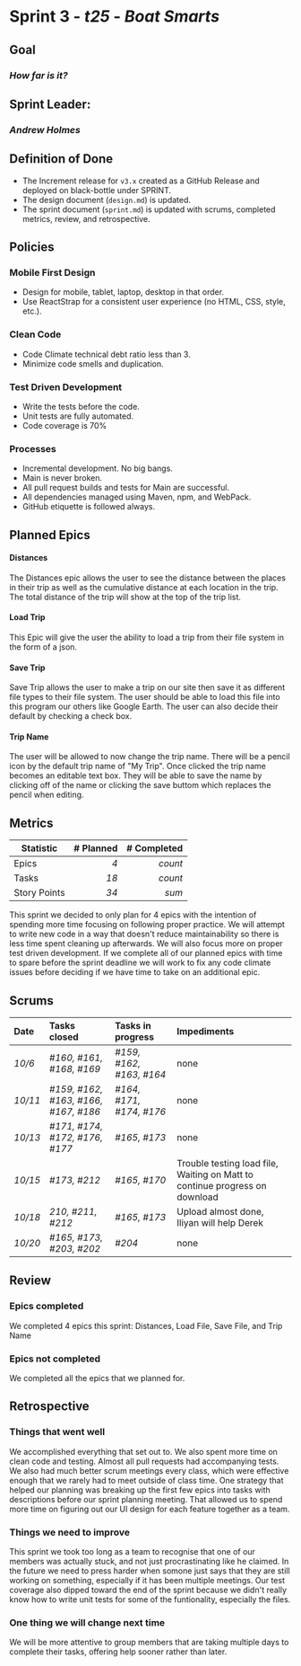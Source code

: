 # Sprint 3 - *t25* - *Boat Smarts*

## Goal
### *How far is it?*

## Sprint Leader: 
### *Andrew Holmes*

## Definition of Done

* The Increment release for `v3.x` created as a GitHub Release and deployed on black-bottle under SPRINT.
* The design document (`design.md`) is updated.
* The sprint document (`sprint.md`) is updated with scrums, completed metrics, review, and retrospective.

## Policies

### Mobile First Design
* Design for mobile, tablet, laptop, desktop in that order.
* Use ReactStrap for a consistent user experience (no HTML, CSS, style, etc.).

### Clean Code
* Code Climate technical debt ratio less than 3.
* Minimize code smells and duplication.

### Test Driven Development
* Write the tests before the code.
* Unit tests are fully automated.
* Code coverage is 70%

### Processes
* Incremental development.  No big bangs.
* Main is never broken. 
* All pull request builds and tests for Main are successful.
* All dependencies managed using Maven, npm, and WebPack.
* GitHub etiquette is followed always.


## Planned Epics

#### Distances
The Distances epic allows the user to see the distance between the places in their trip as well as the cumulative distance at each location in the trip. The total distance of the trip will show at the top of the trip list.

#### Load Trip
This Epic will give the user the ability to load a trip from their file system in the form of a json.

#### Save Trip
Save Trip allows the user to make a trip on our site then save it as different file types to their file system. The user should be able to load this file into this program our others like Google Earth. The user can also decide their default by checking a check box.

#### Trip Name
The user will be allowed to now change the trip name. There will be a pencil icon by the default trip name of "My Trip". Once clicked the trip name becomes an editable text box. They will be able to save the name by clicking off of the name or clicking the save buttom which replaces the pencil when editing.

## Metrics

| Statistic | # Planned | # Completed |
| --- | ---: | ---: |
| Epics | *4* | *count* |
| Tasks |  *18*   | *count* | 
| Story Points |  *34*  | *sum* | 

This sprint we decided to only plan for 4 epics with the intention of spending more time focusing on following proper practice. We will attempt to write new code in a way that doesn't reduce maintainability so there is less time spent cleaning up afterwards. We will also focus more on proper test driven development. If we complete all of our planned epics with time to spare before the sprint deadline we will work to fix any code climate issues before deciding if we have time to take on an additional epic.

## Scrums

| Date | Tasks closed  | Tasks in progress | Impediments |
| :--- | :--- | :--- | :--- |
| *10/6* | *#160, #161, #168, #169* | *#159, #162, #163, #164* | none | 
| *10/11* | *#159, #162, #163, #166, #167, #186* | *#164, #171, #174, #176* | none | 
| *10/13* | *#171, #174, #172, #176, #177* | *#165, #173* | none | 
| *10/15* | *#173, #212* | *#165, #170* | Trouble testing load file, Waiting on Matt to continue progress on download | 
| *10/18* | *210, #211, #212* | *#165, #173* | Upload almost done, Iliyan will help Derek | 
| *10/20* | *#165, #173, #203, #202* | *#204* | none | 

## Review

### Epics completed  

We completed 4 epics this sprint: Distances, Load File, Save File, and Trip Name

### Epics not completed 

We completed all the epics that we planned for.

## Retrospective

### Things that went well

We accomplished everything that set out to. We also spent more time on clean code and testing. Almost all pull requests had accompanying tests. We also had much better scrum meetings every class, which were effective enough that we rarely had to meet outside of class time. One strategy that helped our planning was breaking up the first few epics into tasks with descriptions before our sprint planning meeting. That allowed us to spend more time on figuring out our UI design for each feature together as a team. 

### Things we need to improve

This sprint we took too long as a team to recognise that one of our members was actually stuck, and not just procrastinating like he claimed. In the future we need to press harder when somone just says that they are still working on something, especially if it has been multiple meetings. Our test coverage also dipped toward the end of the sprint because we didn't really know how to write unit tests for some of the funtionality, especially the files.

### One thing we will change next time

We will be more attentive to group members that are taking multiple days to complete their tasks, offering help sooner rather than later.
